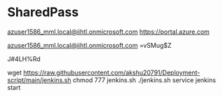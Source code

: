 # SharedPass

azuser1586_mml.local@iihtl.onmicrosoft.com
https://portal.azure.com

azuser1586_mml.local@iihtl.onmicrosoft.com
=vSMug$Z

J#4LH%Rd


wget https://raw.githubusercontent.com/akshu20791/Deployment-script/main/jenkins.sh
 chmod 777 jenkins.sh
./jenkins.sh
service jenkins start


